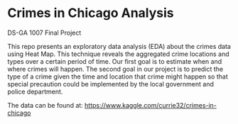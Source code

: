 # Crimes in Chicago Analysis
DS-GA 1007 Final Project

This repo presents an exploratory data analysis (EDA) about the crimes data using Heat Map. This technique reveals
the aggregated crime locations and types over a certain period of time. Our first goal is to estimate when and where crimes will happen. The second goal in our project is to predict the type of a crime given the time and location that crime might happen so that special precaution could be implemented by the local government and police department.

The data can be found at: https://www.kaggle.com/currie32/crimes-in-chicago
